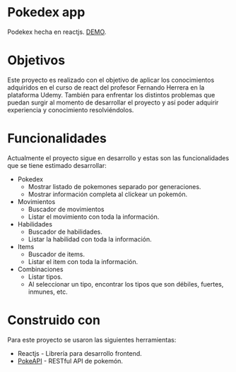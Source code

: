 # Pokedex app

Podekex hecha en reactjs. [DEMO](https://pokedex-app-sla.herokuapp.com/pokedex).

# Objetivos

Este proyecto es realizado con el objetivo de aplicar los conocimientos adquiridos en el curso de react del profesor Fernando Herrera en la plataforma Udemy. También para enfrentar los distintos problemas que puedan surgir al momento de desarrollar el proyecto y así poder adquirir experiencia y conocimiento resolviéndolos.

# Funcionalidades 

Actualmente el proyecto sigue en desarrollo y estas son las funcionalidades que se tiene estimado desarrollar:

* Pokedex
    * Mostrar listado de pokemones separado por generaciones.
    * Mostrar información completa al clickear un pokemón.
* Movimientos
    * Buscador de movimientos
    * Listar el movimiento con toda la información.
* Habilidades
    * Buscador de habilidades.
    * Listar la habilidad con toda la información.
* Items
    * Buscador de items.
    * Listar el item con toda la información.
* Combinaciones
    * Listar tipos.
    * Al seleccionar un tipo, encontrar los tipos que son débiles, fuertes, inmunes, etc.

# Construido con

Para este proyecto se usaron las siguientes herramientas:

- Reactjs - Librería para desarrollo frontend.
- [PokeAPI](https://pokeapi.co) - RESTful API de pokemón.